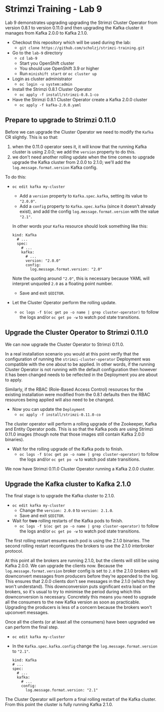 # Strimzi Training - Lab 9

Lab 9 demonstrates upgrading upgrading the Strimzi Cluster Operator from version 0.8.1 to version 0.11.0 and then upgrading the Kafka cluster it manages from Kafka 2.0.0 to Kafka 2.1.0.

* Checkout this repository which will be used during the lab:
  * `git clone https://github.com/scholzj/strimzi-training.git`
* Go to the `lab-9` directory
  * `cd lab-9`
  * Start you OpenShift cluster
  * You should use OpenShift 3.9 or higher
  * Run `minishift start` or `oc cluster up`
* Login as cluster administrator
  * `oc login -u system:admin`
* Install the Strimzi 0.8.1 Cluster Operator
  * `oc apply -f install/strimzi-0.8.1-co`
* Have the Strimzi 0.8.1 Cluster Operator create a Kafka 2.0.0 cluster
  * `oc apply -f kafka-2.0.0.yaml`

## Prepare to upgrade to Strimzi 0.11.0

Before we can upgrade the Cluster Operator we need to modify the `Kafka` CR slightly. This is so that:

1. when the 0.11.0 operator sees it, it will know that the running Kafka cluster is using 2.0.0; we add the `version` property to do this.
2. we don't need another rolling update when the time comes to upgrade upgrade the Kafka cluster from 2.0.0 to 2.1.0; we'll add the `log.message.format.version` Kafka config.

To do this:

* `oc edit kafka my-cluster`
  * Add a `version` property to `Kafka.spec.kafka`, setting its value to `"2.0.0"`.
  * Add a `config` property to `Kafka.spec.kafka` (since it doesn't already exist), and add the config `log.message.format.version` with the value `"2.1"`.

  In other words your `Kafka` resource should look something like this:

  ```
  kind: Kafka
    # ...
    spec:
      # ...
      kafka:
        # ...
        version: "2.0.0"
        config: 
          log.message.format.version: "2.0"
  ```

  Note the quoting around `"2.0"`, this is necessary because YAML will interpret unquoted `2.0` as a floating point number.

  * Save and exit `$EDITOR`.
* Let the Cluster Operator perform the rolling update.
  * `oc logs -f $(oc get po -o name | grep cluster-operator)` to follow the logs and/or `oc get po -w` to watch pod state transitions.

## Upgrade the Cluster Operator to Strimzi 0.11.0

We can now upgrade the Cluster Operator to Strimzi 0.11.0.

In a real installation scenario you would at this point verify that the configuration of running the `strimzi-cluster-operator` Deployment was compatible with the one about to be applied. In other words, if the running Cluster Operator is not running with the default configuration then however it has been changed needs to be reflected in the Deployment you are about to apply.

Similarly, if the RBAC (Role-Based Access Control) resources for the existing installation were modified from the 0.8.1 defaults then the RBAC resources being applied will also need to be changed.

* Now you can update the `Deployment`
  * `oc apply -f install/strimzi-0.11.0-co`

The cluster operator will perform a rolling upgrade of the Zookeeper, Kafka and Entity Operator pods. This is so that the Kafka pods are using Strimzi 0.11.0 images (though note that those images still contain Kafka 2.0.0 binaries).

* Wait for the rolling upgrade of the Kafka pods to finish. 
  * `oc logs -f $(oc get po -o name | grep cluster-operator)` to follow the logs and/or `oc get po -w` to watch pod state transitions.

We now have Strimzi 0.11.0 Cluster Operator running a Kafka 2.0.0 cluster.

## Upgrade the Kafka cluster to Kafka 2.1.0

The final stage is to upgrade the Kafka cluster to 2.1.0.

* `oc edit kafka my-cluster`
  * Change the `version: 2.0.0` to `version: 2.1.0`.
  * Save and exit `$EDITOR`.
* Wait for **two** rolling restarts of the Kafka pods to finish.
  * `oc logs -f $(oc get po -o name | grep cluster-operator)` to follow the logs and/or `oc get po -w` to watch pod state transitions.
  
The first rolling restart ensures each pod is using the 2.1.0 binaries. The second rolling restart reconfigures the brokers to use the 2.1.0 interbroker protocol.

At this point all the brokers are running 2.1.0, but the clients will still be using Kafka 2.0.0. We can upgrade the clients now. Because the `log.message.format.version` broker config is set to `2.0` the 2.1.0 brokers will downconvert messages from producers before they're appended to the log. This ensures that 2.0.0 clients don't see messages in the 2.1.0 (which they won't understand). This downconversion puts significant extra load on the brokers, so it's usual to try to minimise the period during which this downconversion is necessary. Concretely this means you need to upgrade all the consumers to the new Kafka version as soon as practicable. Upgrading the producers is less of a concern because the brokers won't upconvert messages.

Once all the clients (or at least all the consumers) have been upgraded we can perform the final step.

* `oc edit kafka my-cluster`
* In the `Kafka.spec.kafka.config` change the `log.message.format.version` to `"2.1"`.

      kind: Kafka
      # ...
      spec:
        # ...
        kafka:
          # ...
          config: 
            log.message.format.version: "2.1"

The Cluster Operator will perform a final rolling restart of the Kafka cluster. From this point the cluster is fully running Kafka 2.1.0.
